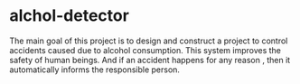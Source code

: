 # alchol-detector
The main goal of this project is to design and construct a project to control accidents caused due to alcohol consumption. This system improves the safety of human beings. And if an accident happens for any reason , then it automatically informs the responsible person.
